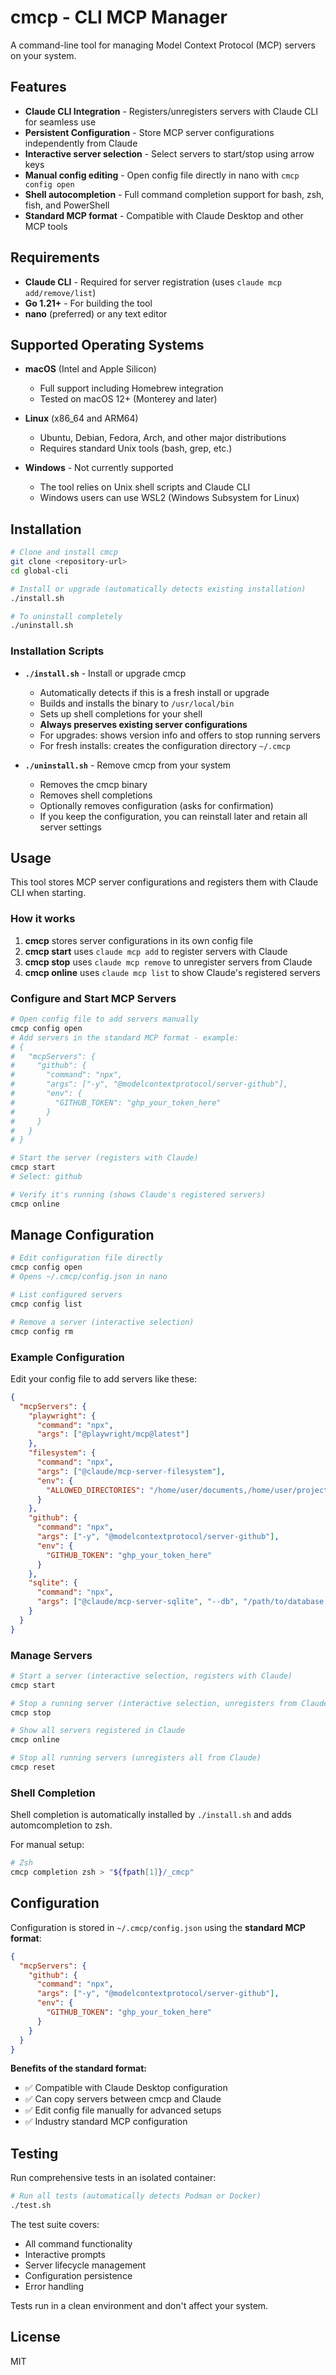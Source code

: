 # cmcp - CLI MCP Manager

A command-line tool for managing Model Context Protocol (MCP) servers on your system.

## Features

- **Claude CLI Integration** - Registers/unregisters servers with Claude CLI for seamless use
- **Persistent Configuration** - Store MCP server configurations independently from Claude
- **Interactive server selection** - Select servers to start/stop using arrow keys
- **Manual config editing** - Open config file directly in nano with `cmcp config open`
- **Shell autocompletion** - Full command completion support for bash, zsh, fish, and PowerShell
- **Standard MCP format** - Compatible with Claude Desktop and other MCP tools

## Requirements

- **Claude CLI** - Required for server registration (uses `claude mcp add/remove/list`)
- **Go 1.21+** - For building the tool
- **nano** (preferred) or any text editor

## Supported Operating Systems

- **macOS** (Intel and Apple Silicon)
  - Full support including Homebrew integration
  - Tested on macOS 12+ (Monterey and later)
  
- **Linux** (x86_64 and ARM64)
  - Ubuntu, Debian, Fedora, Arch, and other major distributions
  - Requires standard Unix tools (bash, grep, etc.)
  
- **Windows** - Not currently supported
  - The tool relies on Unix shell scripts and Claude CLI
  - Windows users can use WSL2 (Windows Subsystem for Linux)

## Installation

```bash
# Clone and install cmcp
git clone <repository-url>
cd global-cli

# Install or upgrade (automatically detects existing installation)
./install.sh

# To uninstall completely
./uninstall.sh
```

### Installation Scripts

- **`./install.sh`** - Install or upgrade cmcp
  - Automatically detects if this is a fresh install or upgrade
  - Builds and installs the binary to `/usr/local/bin`
  - Sets up shell completions for your shell
  - **Always preserves existing server configurations**
  - For upgrades: shows version info and offers to stop running servers
  - For fresh installs: creates the configuration directory `~/.cmcp`

- **`./uninstall.sh`** - Remove cmcp from your system
  - Removes the cmcp binary
  - Removes shell completions
  - Optionally removes configuration (asks for confirmation)
  - If you keep the configuration, you can reinstall later and retain all server settings

## Usage

This tool stores MCP server configurations and registers them with Claude CLI when starting.

### How it works

1. **cmcp** stores server configurations in its own config file
2. **cmcp start** uses `claude mcp add` to register servers with Claude
3. **cmcp stop** uses `claude mcp remove` to unregister servers from Claude  
4. **cmcp online** uses `claude mcp list` to show Claude's registered servers

### Configure and Start MCP Servers

```bash
# Open config file to add servers manually
cmcp config open
# Add servers in the standard MCP format - example:
# {
#   "mcpServers": {
#     "github": {
#       "command": "npx",
#       "args": ["-y", "@modelcontextprotocol/server-github"],
#       "env": {
#         "GITHUB_TOKEN": "ghp_your_token_here"
#       }
#     }
#   }
# }

# Start the server (registers with Claude)
cmcp start
# Select: github

# Verify it's running (shows Claude's registered servers)
cmcp online
```

## Manage Configuration

```bash
# Edit configuration file directly
cmcp config open
# Opens ~/.cmcp/config.json in nano

# List configured servers
cmcp config list

# Remove a server (interactive selection)
cmcp config rm
```

### Example Configuration

Edit your config file to add servers like these:

```json
{
  "mcpServers": {
    "playwright": {
      "command": "npx",
      "args": ["@playwright/mcp@latest"]
    },
    "filesystem": {
      "command": "npx",
      "args": ["@claude/mcp-server-filesystem"],
      "env": {
        "ALLOWED_DIRECTORIES": "/home/user/documents,/home/user/projects"
      }
    },
    "github": {
      "command": "npx",
      "args": ["-y", "@modelcontextprotocol/server-github"],
      "env": {
        "GITHUB_TOKEN": "ghp_your_token_here"
      }
    },
    "sqlite": {
      "command": "npx",
      "args": ["@claude/mcp-server-sqlite", "--db", "/path/to/database.db"]
    }
  }
}
```

### Manage Servers

```bash
# Start a server (interactive selection, registers with Claude)
cmcp start

# Stop a running server (interactive selection, unregisters from Claude)
cmcp stop

# Show all servers registered in Claude
cmcp online

# Stop all running servers (unregisters all from Claude)
cmcp reset
```


### Shell Completion

Shell completion is automatically installed by `./install.sh` and adds automcompletion to zsh.

For manual setup:
```bash
# Zsh
cmcp completion zsh > "${fpath[1]}/_cmcp"
```

## Configuration

Configuration is stored in `~/.cmcp/config.json` using the **standard MCP format**:

```json
{
  "mcpServers": {
    "github": {
      "command": "npx",
      "args": ["-y", "@modelcontextprotocol/server-github"],
      "env": {
        "GITHUB_TOKEN": "ghp_your_token_here"
      }
    }
  }
}
```

**Benefits of the standard format:**
- ✅ Compatible with Claude Desktop configuration
- ✅ Can copy servers between cmcp and Claude
- ✅ Edit config file manually for advanced setups
- ✅ Industry standard MCP configuration

## Testing

Run comprehensive tests in an isolated container:

```bash
# Run all tests (automatically detects Podman or Docker)
./test.sh
```

The test suite covers:
- All command functionality
- Interactive prompts
- Server lifecycle management
- Configuration persistence
- Error handling

Tests run in a clean environment and don't affect your system.

## License

MIT
